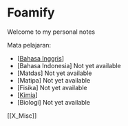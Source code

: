 # Foamify
Welcome to my personal notes

Mata pelajaran:
- [[Bahasa Inggris](UM/SIMAK%20UI/SIMAK%20ENG.md)]
- [Bahasa Indonesia] Not yet available
- [Matdas] Not yet available
- [Matipa] Not yet available
- [Fisika] Not yet available
- [[Kimia](UM/SIMAK%20UI/SIMAK%20KIM.md)]
- [Biologi] Not yet available

[[X_Misc]]